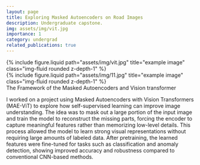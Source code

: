 ```yaml
---
layout: page
title: Exploring Masked Autoencoders on Road Images
description: Undergraduate capstone.
img: assets/img/vit.jpg
importance: 1
category: undergrad
related_publications: true
---
```


<div class="row justify-content-sm-center">
    <div class="col-sm-8 mt-3 mt-md-0">
        {% include figure.liquid path="assets/img/vit.jpg" title="example image" class="img-fluid rounded z-depth-1" %}
    </div>
    <div class="col-sm-4 mt-3 mt-md-0">
        {% include figure.liquid path="assets/img/11.jpg" title="example image" class="img-fluid rounded z-depth-1" %}
    </div>
</div>
<div class="caption">
    The Framework of the Masked Autoencoders and Vision transformer
</div>

I worked on a project using Masked Autoencoders with Vision Transformers (MAE-ViT) to explore how self-supervised learning can improve image understanding. The idea was to mask out a large portion of the input image and train the model to reconstruct the missing parts, forcing the encoder to capture meaningful features rather than memorizing low-level details. This process allowed the model to learn strong visual representations without requiring large amounts of labeled data. After pretraining, the learned features were fine-tuned for tasks such as classification and anomaly detection, showing improved accuracy and robustness compared to conventional CNN-based methods.

